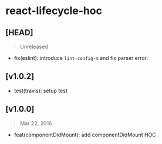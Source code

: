 # react-lifecycle-hoc

## [HEAD]
> Unreleased

* fix(eslint): introduce `lint-config-m` and fix parser error.

## [v1.0.2]

* test(travis): setup test

## [v1.0.0]
> Mar 22, 2016

* feat(componentDidMount): add componentDidMount HOC

